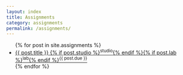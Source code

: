 ```yaml
---
layout: index
title: Assignments
category: assignments
permalink: /assignments/
---
```

<div class="wrapper index-wrapper">
	<ul class="index">
	    {% for post in site.assignments %}  
	    	<a href="{{post.url}}"> 
		        <li>
					{{ post.title }} {% if post.studio %}<sup>studio</sup>{% endif %}{% if post.lab %}<sup>lab</sup>{% endif %}<sup>{{ post.due }}</sup>
		        </li>
	        </a>
	    {% endfor %}
	</ul>
</div>